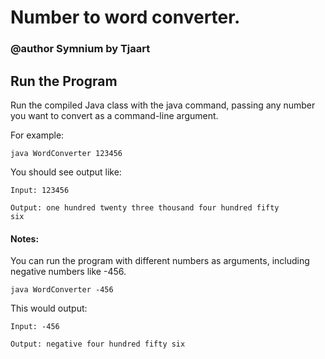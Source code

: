 # Number to word converter.
### @author Symnium by Tjaart

## Run the Program

Run the compiled Java class with the java command, passing any number you want to convert as a command-line argument.

For example:

<code>java WordConverter 123456</code>

You should see output like:

<code>Input: 123456  
Output: one hundred twenty three thousand four hundred fifty six</code>

#### Notes:

You can run the program with different numbers as arguments, including negative numbers like -456.

<code>java WordConverter -456</code>

This would output:

<code>Input: -456  
Output: negative four hundred fifty six</code>


